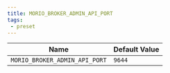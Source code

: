 ```yaml
---
title: MORIO_BROKER_ADMIN_API_PORT
tags:
 - preset
---
```





<!-- MORIO_AUTO_GENERATED_CONTENT_STARTS - Manual changes made below will be overwritten -->
| Name | Default Value |
|------|---------------|
| `MORIO_BROKER_ADMIN_API_PORT` | `9644` |
<!-- MORIO_AUTO_GENERATED_CONTENT_ENDS - Manual changes made above will be overwritten -->
